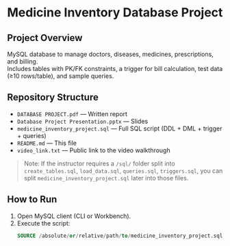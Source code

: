 # Medicine Inventory Database Project

## Project Overview
MySQL database to manage doctors, diseases, medicines, prescriptions, and billing.  
Includes tables with PK/FK constraints, a trigger for bill calculation, test data (≥10 rows/table), and sample queries.

## Repository Structure
- `DATABASE PROJECT.pdf` — Written report
- `Database Project Presentation.pptx` — Slides
- `medicine_inventory_project.sql` — Full SQL script (DDL + DML + trigger + queries)
- `README.md` — This file
- `video_link.txt` — Public link to the video walkthrough

> Note: If the instructor requires a `/sql/` folder split into `create_tables.sql`, `load_data.sql`, `queries.sql`, `triggers.sql`, you can split `medicine_inventory_project.sql` later into those files.

## How to Run
1. Open MySQL client (CLI or Workbench).
2. Execute the script:
   ```sql
   SOURCE /absolute/or/relative/path/to/medicine_inventory_project.sql;
